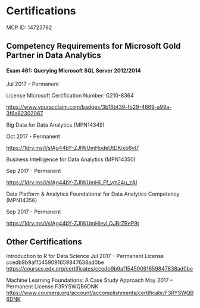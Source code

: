 # Certifications

MCP ID: 14723792

## Competency Requirements for Microsoft Gold Partner in Data Analytics

#### Exam 461: Querying Microsoft SQL Server 2012/2014

Jul 2017 – Permanent 

License Microsoft Certification Number: G210-8364

https://www.youracclaim.com/badges/3b16bf39-fb29-4669-a99a-3f6a82302067

Big Data for Data Analytics (MPN14349)

Oct 2017 - Permanent

https://1drv.ms/i/s!Ag44bY-ZJIWUmHodeUtDKixb6vl7

Business Intelligence for Data Analytics (MPN14350)

Sep 2017 - Permanent

https://1drv.ms/i/s!Ag44bY-ZJIWUmHiLFf_ym24u_zAl

Data Platform & Analytics Foundational for Data Analytics Competency (MPN14356)

Sep 2017 - Permanent

https://1drv.ms/i/s!Ag44bY-ZJIWUmHleyLOJBrZBeP9t


## Other Certifications

Introduction to R for Data Science
Jul 2017 – Permanent 
License ccedb9b9af15459091659847638ad0be
https://courses.edx.org/certificates/ccedb9b9af15459091659847638ad0be

Machine Learning Foundations: A Case Study Approach
May 2017 – Permanent 
License F3RYSWQB6DNK
https://www.coursera.org/account/accomplishments/certificate/F3RYSWQB6DNK
